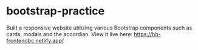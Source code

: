 # bootstrap-practice
Built a responsive website utilizing various Bootstrap components such as cards, modals and the accordian.
View it live here: https://hh-frontendbc.netlify.app/
